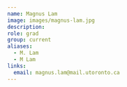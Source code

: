 ```yaml
---
name: Magnus Lam
image: images/magnus-lam.jpg
description: 
role: grad
group: current
aliases:
  - M. Lam
  - M Lam
links:
  email: magnus.lam@mail.utoronto.ca
---
```

